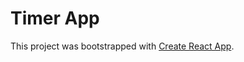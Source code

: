 # Timer App

This project was bootstrapped with [Create React App](https://github.com/facebook/create-react-app).
